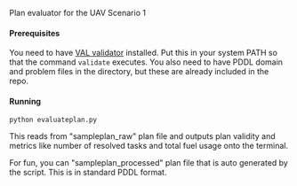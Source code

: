Plan evaluator for the UAV Scenario 1

#### Prerequisites

You need to have [VAL validator](http://github.com/KCL-Planning/VAL) installed.  Put this in your system PATH so that the command `validate` executes.  You also need to have PDDL domain and problem files in the directory, but these are already included in the repo.  

#### Running

```
python evaluateplan.py
```

This reads from "sampleplan_raw" plan file and outputs plan validity and metrics like number of resolved tasks and total fuel usage onto the terminal. 

For fun, you can "sampleplan_processed" plan file that is auto generated by the script.  This is in standard PDDL format.  